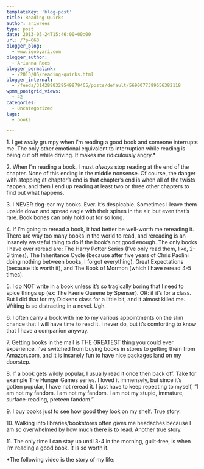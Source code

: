 ```yaml
---
templateKey: 'blog-post'
title: Reading Quirks
author: ariwrees
type: post
date: 2013-05-24T15:46:00+00:00
url: /?p=663
blogger_blog:
  - www.igobyari.com
blogger_author:
  - Arianna Rees
blogger_permalink:
  - /2013/05/reading-quirks.html
blogger_internal:
  - /feeds/3142898329549879465/posts/default/5690077399656382118
wpmm_postgrid_views:
  - 42
categories:
  - Uncategorized
tags:
  - books

---
```

1\. I get _really_ grumpy when I’m reading a good book and someone interrupts me. The only other emotional equivalent to interruption while reading is being cut off while driving. It makes me ridiculously angry.\*

2\. When I’m reading a book, I must _always_ stop reading at the end of the chapter. None of this ending in the middle nonsense. Of course, the danger with stopping at chapter’s end is that chapter’s end is when all of the twists happen, and then I end up reading at least two or three other chapters to find out what happens.

3\. I NEVER dog-ear my books. Ever. It’s despicable. Sometimes I leave them upside down and spread eagle with their spines in the air, but even that’s rare. Book bones can only hold out for so long.

4\. If I’m going to reread a book, it had better be well-worth me rereading it. There are way too many books in the world to read, and rereading is an insanely wasteful thing to do if the book’s not good enough. The only books I have ever reread are: The Harry Potter Series (I’ve only read them, like, 2-3 times), The Inheritance Cycle (because after five years of Chris Paolini doing nothing between books, I forgot everything), Great Expectations (because it’s worth it), and The Book of Mormon (which I have reread 4-5 times).

5\. I do NOT write in a book unless it’s so tragically boring that I need to spice things up (ex: The Faerie Queene by Spenser). OR: if it’s for a class. But I did that for my Dickens class for a little bit, and it almost killed me. Writing is so distracting in a novel. Ugh.

6\. I often carry a book with me to my various appointments on the slim chance that I will have time to read it. I never do, but it’s comforting to know that I have a companion anyway.

7\. Getting books in the mail is THE GREATEST thing you could ever experience. I’ve switched from buying books in stores to getting them from Amazon.com, and it is insanely fun to have nice packages land on my doorstep.

8\. If a book gets wildly popular, I usually read it once then back off. Take for example The Hunger Games series. I loved it immensely, but since it’s gotten popular, I have not reread it. I just have to keep repeating to myself, “I am not my fandom. I am not my fandom. I am not my stupid, immature, surface-reading, preteen fandom.”

9\. I buy books just to see how good they look on my shelf. True story.

10\. Walking into libraries/bookstores often gives me headaches because I am so overwhelmed by how much there is to read. Another true story.

11\. The only time I can stay up until 3-4 in the morning, guilt-free, is when I’m reading a good book. It is so worth it.

\*The following video is the story of my life: